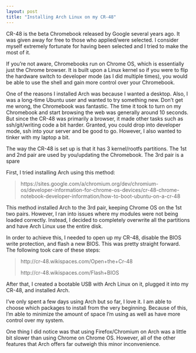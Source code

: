 ```yaml
---
layout: post
title: "Installing Arch Linux on my CR-48"
---
```


CR-48 is the beta Chromebook released by Google several years ago. It was given away for free to those who applied/were selected. I consider myself extremely fortunate for having been selected and I tried to make the most of it.

If you’re not aware, Chromebooks run on Chrome OS, which is essentially just the Chrome browser. It is built upon a Linux kernel so if you were to flip the hardware switch to developer mode (as I did multiple times), you would be able to use the shell and gain more control over your Chromebook.

One of the reasons I installed Arch was because I wanted a desktop. Also, I was a long-time Ubuntu user and wanted to try something new. Don’t get me wrong, the Chromebook was fantastic. The time it took to turn on my Chromebook and start browsing the web was generally around 10 seconds. But since the CR-48 was primarily a browser, it made other tasks such as ssh/git/writing code a bit harder. Granted, you could drop into developer mode, ssh into your server and be good to go. However, I also wanted to tinker with my laptop a bit.

The way the CR-48 is set up is that it has 3 kernel/rootfs partitions. The 1st and 2nd pair are used by you/updating the Chromebook. The 3rd pair is a spare

First, I tried installing Arch using this method:

<blockquote>
	<p>
		https://sites.google.com/a/chromium.org/dev/chromium-os/developer-information-for-chrome-os-devices/cr-48-chrome-notebook-developer-information/how-to-boot-ubuntu-on-a-cr-48
	</p>
</blockquote>
This method installed Arch to the 3rd pair, keeping Chrome OS on the 1st two pairs. However, I ran into issues where my modules were not being loaded correctly. Instead, I decided to completely overwrite all the partitions and have Arch Linux use the entire disk.

In order to achieve this, I needed to open up my CR-48, disable the BIOS write protection, and flash a new BIOS. This was pretty straight forward. The following took care of these steps:

<blockquote>
	<p>
		http://cr-48.wikispaces.com/Open+the+Cr-48
	</p>
	<p>
		http://cr-48.wikispaces.com/Flash+BIOS
	</p>
</blockquote>
After that, I created a bootable USB with Arch Linux on it, plugged it into my CR-48, and installed Arch.

I’ve only spent a few days using Arch but so far, I love it. I am able to choose which packages to install from the very beginning. Because of this, I’m able to minimize the amount of space I’m using as well as have more control over my system.

One thing I did notice was that using Firefox/Chromium on Arch was a little bit slower than using Chrome on Chrome OS. However, all of the other features that Arch offers far outweigh this minor inconvenience.
